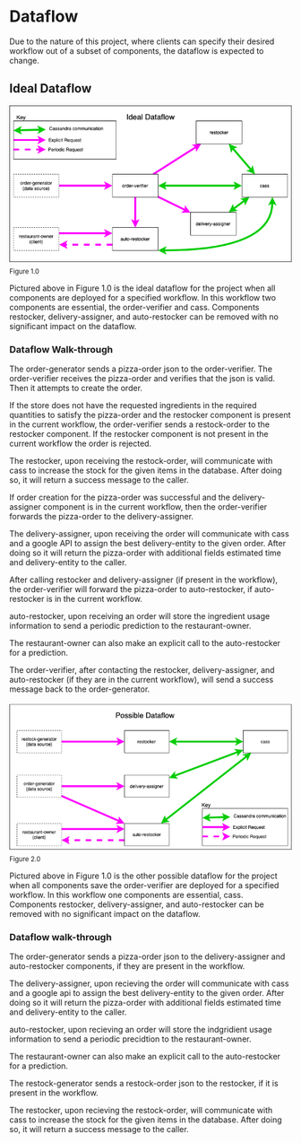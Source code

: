# Dataflow

Due to the nature of this project, where clients can specify their desired workflow out of a subset of components, the dataflow is expected to change.   

## Ideal Dataflow
![Ideal_Dataflow](Ideal_Dataflow.png)
<sub>Figure 1.0</sub>

Pictured above in Figure 1.0 is the ideal dataflow for the project when all components are deployed for a specified workflow. In this workflow two components are essential, the order-verifier and cass. Components restocker, delivery-assigner, and auto-restocker can be removed with no significant impact on the dataflow.

### Dataflow Walk-through

The order-generator sends a pizza-order json to the order-verifier. The order-verifier receives the pizza-order and verifies that the json is valid. Then it attempts to create the order.

If the store does not have the requested ingredients in the required quantities to satisfy the pizza-order and the restocker component is present in the current workflow, the order-verifier sends a restock-order to the restocker component. If the restocker component is not present in the current workflow the order is rejected.

The restocker, upon receiving the restock-order, will communicate with cass to increase the stock for the given items in the database. After doing so, it will return a success message to the caller.

If order creation for the pizza-order was successful and the delivery-assigner component is in the current workflow, then the order-verifier forwards the pizza-order to the delivery-assigner.

The delivery-assigner, upon receiving the order will communicate with cass and a google API to assign the best delivery-entity to the given order. After doing so it will return the pizza-order with additional fields estimated time and delivery-entity to the caller.

After calling restocker and delivery-assigner (if present in the workflow), the order-verifier will forward the pizza-order to auto-restocker, if auto-restocker is in the current workflow.

auto-restocker, upon receiving an order will store the ingredient usage information to send a periodic prediction to the restaurant-owner. 

The restaurant-owner can also make an explicit call to the auto-restocker for a prediction.

The order-verifier, after contacting the restocker, delivery-assigner, and auto-restocker (if they are in the current workflow), will send a success message back to the order-generator.

![Possible_Dataflow](Possible_Dataflow.png)
<sub>Figure 2.0</sub>

Pictured above in Figure 1.0 is the other possible dataflow for the project when all components save the order-verifier are deployed for a specified workflow. In this workflow one components are essential, cass. Components restocker, delivery-assigner, and auto-restocker can be removed with no significant impact on the dataflow.

### Dataflow walk-through
The order-generator sends a pizza-order json to the delivery-assigner and auto-restocker components, if they are present in the workflow.

The delivery-assigner, upon recieving the order will communicate with cass and a google api to assign the best delivery-entity to the given order. After doing so it will return the pizza-order with additional fields estimated time and delivery-entity to the caller.

auto-restocker, upon recieving an order will store the indgridient usage information to send a periodic precidtion to the restaurant-owner. 

The restaurant-owner can also make an explicit call to the auto-restocker for a prediction.

The restock-generator sends a restock-order json to the restocker, if it is present in the workflow.

The restocker, upon recieving the restock-order, will communicate with cass to increase the stock for the given items in the database. After doing so, it will return a success message to the caller.
